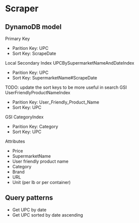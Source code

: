 # Scraper

## DynamoDB model

Primary Key

-   Parition Key: UPC
-   Sort Key: ScrapeDate

Local Secondary Index UPCBySupermarketNameAndDateIndex

-   Parition Key: UPC
-   Sort Key: SupermarketName#ScrapeDate

TODO: update the sort keys to be more useful in search
GSI UserFriendlyProductNameIndex

-   Parition Key: User_Friendly_Product_Name
-   Sort Key: UPC

GSI CategoryIndex

-   Parition Key: Category
-   Sort Key: UPC

Attributes

-   Price
-   SupermarketName
-   User friendly product name
-   Category
-   Brand
-   URL
-   Unit (per lb or per container)

## Query patterns

-   Get UPC by date
-   Get UPC sorted by date ascending
